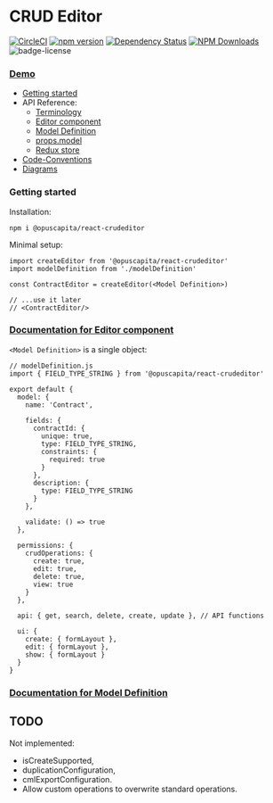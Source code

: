 # CRUD Editor


[![CircleCI](https://circleci.com/gh/OpusCapita/react-crudeditor.svg?style=shield&circle-token=d9a917e9d6b76fc2d83928b2ec06e2297b3e05a4)](https://circleci.com/gh/OpusCapita/react-crudeditor)
[![npm version](https://img.shields.io/npm/v/@opuscapita/react-crudeditor.svg)](https://npmjs.org/package/@opuscapita/react-crudeditor)
[![Dependency Status](https://img.shields.io/david/OpusCapita/react-crudeditor.svg)](https://david-dm.org/OpusCapita/react-crudeditor)
[![NPM Downloads](https://img.shields.io/npm/dm/@opuscapita/react-crudeditor.svg)](https://npmjs.org/package/@opuscapita/react-crudeditor)
![badge-license](https://img.shields.io/github/license/OpusCapita/react-crudeditor.svg)

### [Demo](https://opuscapita.github.io/react-crudeditor/branches/master/?currentComponentName=ContractEditor&maxContainerWidth=100%25&showSidebar=false)

- [Getting started](#getting-started)
- API Reference:
  - [Terminology](https://github.com/OpusCapita/react-crudeditor/wiki/Terminology)
  - [Editor component](https://github.com/OpusCapita/react-crudeditor/wiki/Editor-Component)
  - [Model Definition](https://github.com/OpusCapita/react-crudeditor/wiki/Model-Definition)
  - [props.model](https://github.com/OpusCapita/react-crudeditor/wiki/props.model)
  - [Redux store](https://github.com/OpusCapita/react-crudeditor/wiki/Redux-Store)
- [Code-Conventions](https://github.com/OpusCapita/react-crudeditor/wiki/Code-Conventions)
- [Diagrams](https://github.com/OpusCapita/react-crudeditor/wiki/Diagrams)


### Getting started

Installation:
```
npm i @opuscapita/react-crudeditor
```

Minimal setup:
```
import createEditor from '@opuscapita/react-crudeditor'
import modelDefinition from './modelDefinition'

const ContractEditor = createEditor(<Model Definition>)

// ...use it later
// <ContractEditor/>
```

### [Documentation for Editor component](https://github.com/OpusCapita/react-crudeditor/wiki/Editor-Component)

`<Model Definition>` is a single object: 
```
// modelDefinition.js
import { FIELD_TYPE_STRING } from '@opuscapita/react-crudeditor'

export default {
  model: {
    name: 'Contract',
    
    fields: {
      contractId: {
        unique: true,
        type: FIELD_TYPE_STRING,
        constraints: {
          required: true
        }
      },
      description: {
        type: FIELD_TYPE_STRING
      }
    },
    
    validate: () => true
  },
  
  permissions: {
    crudOperations: {
      create: true,
      edit: true,
      delete: true,
      view: true
    }
  },
  
  api: { get, search, delete, create, update }, // API functions
  
  ui: {
    create: { formLayout },
    edit: { formLayout },
    show: { formLayout }
  }
}
```
### [Documentation for Model Definition](https://github.com/OpusCapita/react-crudeditor/wiki/Model-Definition)

## TODO

Not implemented:

- isCreateSupported,
- duplicationConfiguration,
- cmlExportConfiguration.
- Allow custom operations to overwrite standard operations.
